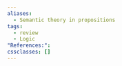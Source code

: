 ```yaml
---
aliases:
  - Semantic theory in propositions
tags:
  - review
  - Logic
"References:": 
cssclasses: []
---
```


